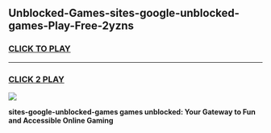 
## Unblocked-Games-sites-google-unblocked-games-Play-Free-2yzns
<h3>
<a href="https://premium76.site?title=sites-google-unblocked-games&ref=24M">CLICK TO PLAY</a></h3>
<hr>

<h3>
<a href="https://premium76.site?title=sites-google-unblocked-games&ref=24M">CLICK 2 PLAY</a>
  
</h3>

<a href="https://premium76.site?title=sites-google-unblocked-games&ref=24M"><img src="https://clearcache.store/games.png"></a>


**sites-google-unblocked-games games unblocked: Your Gateway to Fun and Accessible Online Gaming**
